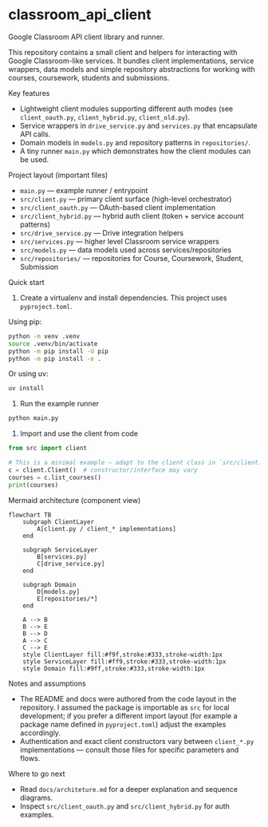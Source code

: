 # classroom_api_client

Google Classroom API client library and runner.

This repository contains a small client and helpers for interacting with
Google Classroom-like services. It bundles client implementations, service
wrappers, data models and simple repository abstractions for working with
courses, coursework, students and submissions.

Key features

- Lightweight client modules supporting different auth modes (see `client_oauth.py`, `client_hybrid.py`, `client_old.py`).
- Service wrappers in `drive_service.py` and `services.py` that encapsulate API calls.
- Domain models in `models.py` and repository patterns in `repositories/`.
- A tiny runner `main.py` which demonstrates how the client modules can be used.

Project layout (important files)

- `main.py` — example runner / entrypoint
- `src/client.py` — primary client surface (high-level orchestrator)
- `src/client_oauth.py` — OAuth-based client implementation
- `src/client_hybrid.py` — hybrid auth client (token + service account patterns)
- `src/drive_service.py` — Drive integration helpers
- `src/services.py` — higher level Classroom service wrappers
- `src/models.py` — data models used across services/repositories
- `src/repositories/` — repositories for Course, Coursework, Student, Submission

Quick start

1. Create a virtualenv and install dependencies. This project uses `pyproject.toml`.

Using pip:

```bash
python -m venv .venv
source .venv/bin/activate
python -m pip install -U pip
python -m pip install -e .
```

Or using uv:

```bash
uv install
```

1. Run the example runner

```bash
python main.py
```

1. Import and use the client from code

```py
from src import client

# This is a minimal example — adapt to the client class in `src/client.py`.
c = client.Client()  # constructor/interface may vary
courses = c.list_courses()
print(courses)
```

Mermaid architecture (component view)

```mermaid
flowchart TB
	subgraph ClientLayer
		A[client.py / client_* implementations]
	end

	subgraph ServiceLayer
		B[services.py]
		C[drive_service.py]
	end

	subgraph Domain
		D[models.py]
		E[repositories/*]
	end

	A --> B
	B --> E
	B --> D
	A --> C
	C --> E
	style ClientLayer fill:#f9f,stroke:#333,stroke-width:1px
	style ServiceLayer fill:#ff9,stroke:#333,stroke-width:1px
	style Domain fill:#9ff,stroke:#333,stroke-width:1px
```

Notes and assumptions

- The README and docs were authored from the code layout in the repository. I assumed the package is importable as `src` for local development; if you prefer a different import layout (for example a package name defined in `pyproject.toml`) adjust the examples accordingly.
- Authentication and exact client constructors vary between `client_*.py` implementations — consult those files for specific parameters and flows.

Where to go next

- Read `docs/architeture.md` for a deeper explanation and sequence diagrams.
- Inspect `src/client_oauth.py` and `src/client_hybrid.py` for auth examples.

